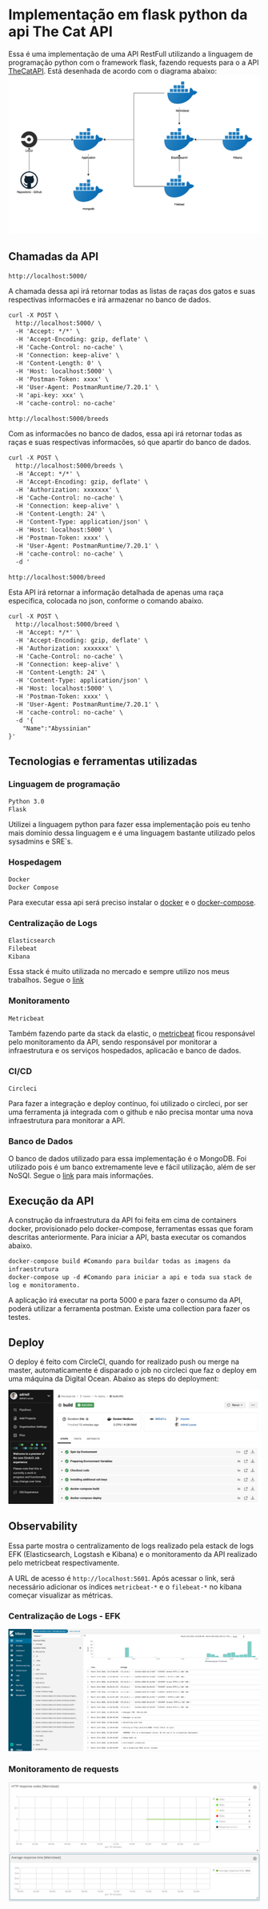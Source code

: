 # Implementação em flask python da api The Cat API

Essa é uma implementação de uma API RestFull utilizando a linguagem de programação python com o framework flask, fazendo requests para o a API [TheCatAPI](https://thecatapi.com/).
Está desenhada de acordo com o diagrama abaixo:
![Diagrama](images/diagrama.png)

## Chamadas da API

`http://localhost:5000/`

A chamada dessa api irá retornar todas as listas de raças dos gatos e suas respectivas informacões e irá armazenar no banco de dados.
```
curl -X POST \
  http://localhost:5000/ \
  -H 'Accept: */*' \
  -H 'Accept-Encoding: gzip, deflate' \
  -H 'Cache-Control: no-cache' \
  -H 'Connection: keep-alive' \
  -H 'Content-Length: 0' \
  -H 'Host: localhost:5000' \
  -H 'Postman-Token: xxxx' \
  -H 'User-Agent: PostmanRuntime/7.20.1' \
  -H 'api-key: xxx' \
  -H 'cache-control: no-cache'
```

`http://localhost:5000/breeds`

Com as informacões no banco de dados, essa api irá retornar todas as raças e suas respectivas informacões, só que apartir do banco de dados.
```
curl -X POST \
  http://localhost:5000/breeds \
  -H 'Accept: */*' \
  -H 'Accept-Encoding: gzip, deflate' \
  -H 'Authorization: xxxxxxx' \
  -H 'Cache-Control: no-cache' \
  -H 'Connection: keep-alive' \
  -H 'Content-Length: 24' \
  -H 'Content-Type: application/json' \
  -H 'Host: localhost:5000' \
  -H 'Postman-Token: xxxx' \
  -H 'User-Agent: PostmanRuntime/7.20.1' \
  -H 'cache-control: no-cache' \
  -d '
```

`http://localhost:5000/breed`

Esta API irá retornar a informação detalhada de apenas uma raça especifica, colocada no json, conforme o comando abaixo.

```
curl -X POST \
  http://localhost:5000/breed \
  -H 'Accept: */*' \
  -H 'Accept-Encoding: gzip, deflate' \
  -H 'Authorization: xxxxxxx' \
  -H 'Cache-Control: no-cache' \
  -H 'Connection: keep-alive' \
  -H 'Content-Length: 24' \
  -H 'Content-Type: application/json' \
  -H 'Host: localhost:5000' \
  -H 'Postman-Token: xxxx' \
  -H 'User-Agent: PostmanRuntime/7.20.1' \
  -H 'cache-control: no-cache' \
  -d '{
	"Name":"Abyssinian"
}'
```

## Tecnologias e ferramentas utilizadas
### Linguagem de programação
```
Python 3.0
Flask
```
Utilizei a linguagem python para fazer essa implementação pois eu tenho mais domínio dessa linguagem e é uma linguagem bastante utilizado pelos sysadmins e SRE`s.


### Hospedagem
```
Docker
Docker Compose
```
Para executar essa api será preciso instalar o [docker](https://docs.docker.com/install/) e o [docker-compose](https://docs.docker.com/compose/install/). 

### Centralização de Logs
```
Elasticsearch
Filebeat
Kibana
```
Essa stack é muito utilizada no mercado e sempre utilizo nos meus trabalhos. Segue o [link](https://www.elastic.co/)

### Monitoramento
```
Metricbeat
```
Também fazendo parte da stack da elastic, o [metricbeat](https://www.elastic.co/beats/metricbeat) ficou responsável pelo monitoramento da API, sendo responsável por monitorar a infraestrutura e os serviços hospedados, aplicacão e banco de dados.


### CI/CD
```
Circleci
```
Para fazer a integração e deploy contínuo, foi utilizado o circleci, por ser uma ferramenta já integrada com o github e não precisa montar uma nova infraestrutura para monitorar a API.

### Banco de Dados

O banco de dados utilizado para essa implementação é o MongoDB. Foi utilizado pois é um banco extremamente leve e fácil utilização, além de ser NoSQl.
Segue o [link](https://www.mongodb.com/) para mais informações.

## Execução da API

A construção da infraestrutura da API foi feita em cima de containers docker, provisionado pelo docker-compose, ferramentas essas que foram descritas anteriormente. Para iniciar a API, basta executar os comandos abaixo.
```
docker-compose build #Comando para buildar todas as imagens da infraestrutura
docker-compose up -d #Comando para iniciar a api e toda sua stack de log e monitoramento.
```
A aplicação irá executar na porta 5000 e para fazer o consumo da API, poderá utilizar a ferramenta postman. Existe uma collection para fazer os testes.

## Deploy

O deploy é feito com CircleCI, quando for realizado push ou merge na master, automaticamente é disparado o job no circleci que faz o deploy em uma máquina da Digital Ocean.
Abaixo as steps do deployment:

![Deployment](images/deployment.png)

## Observability

Essa parte mostra o centralizamento de logs realizado pela estack de logs EFK (Elasticsearch, Logstash e Kibana) e o monitoramento da API realizado pelo metricbeat respectivamente.

A URL de acesso é `http://localhost:5601`. Após acessar o link, será necessário adicionar os índices `metricbeat-*` e o `filebeat-*` no kibana começar visualizar as métricas.


### Centralização de Logs - EFK

![Logs](images/logs.png)

### Monitoramento de requests

![Requests](images/requests.png)
